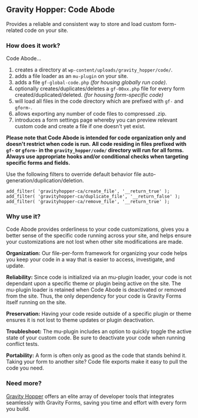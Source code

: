 ## Gravity Hopper: Code Abode
Provides a reliable and consistent way to store and load custom form-related code on your site.

### How does it work?
Code Abode…
1. creates a directory at `wp-content/uploads/gravity_hopper/code/`.
1. adds a file loader as an `mu-plugin` on your site.
1. adds a file `gf-global-code.php` *(for housing globally run code)*.
1. optionally creates/duplicates/deletes a `gf-00xx.php` file for every form created/duplicated/deleted. *(for housing form-specific code)*
1. will load all files in the code directory which are prefixed with `gf-` and `gform-`.
1. allows exporting any number of code files to compressed .zip.
1. introduces a form settings page whereby you can preview relevant custom code and create a file if one doesn't yet exist.

**Please note that Code Abode is intended for code organization only and doesn't restrict when code is run.**
**All code residing in files prefixed with `gf-` or `gform-` in the `gravity_hopper/code/` directory will run for all forms.**
**Always use appropriate hooks and/or conditional checks when targeting specific forms and fields.**

Use the following filters to override default behavior file auto-generation/duplication/deletion.

```
add_filter( 'gravityhopper-ca/create_file', '__return_true' );
add_filter( 'gravityhopper-ca/duplicate_file', '__return_false' );
add_filter( 'gravityhopper-ca/remove_file', '__return_true' );
```

### Why use it?
Code Abode provides orderliness to your code customizations, gives you a better sense of the specific code running across your site, and helps ensure your customizations are not lost when other site modifications are made.

**Organization:** Our file-per-form framework for organizing your code helps you keep your code in a way that is easier to access, investigate, and update.

**Reliability:** Since code is initialized via an mu-plugin loader, your code is not dependant upon a specific theme or plugin being active on the site. The mu-plugin loader is retained when Code Abode is deactivated or removed from the site. Thus, the only dependency for your code is Gravity Forms itself running on the site.

**Preservation:** Having your code reside outside of a specific plugin or theme ensures it is not lost to theme updates or plugin deactivation.

**Troubleshoot:** The mu-plugin includes an option to quickly toggle the active state of your custom code. Be sure to deactivate your code when running conflict tests.

**Portability:** A form is often only as good as the code that stands behind it. Taking your form to another site? Code file exports make it easy to pull the code you need.

### Need more?
[Gravity Hopper](https://gravityhopper.com) offers an elite array of developer tools that integrates seamlessly with Gravity Forms, saving you time and effort with every form you build.